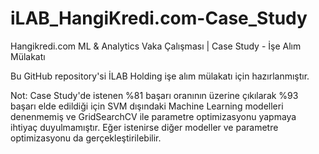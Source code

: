 # iLAB_HangiKredi.com-Case_Study
Hangikredi.com ML &amp; Analytics Vaka Çalışması | Case Study - İşe Alım Mülakatı

Bu GitHub repository'si İLAB Holding işe alım mülakatı için hazırlanmıştır.

Not: Case Study'de istenen %81 başarı oranının üzerine çıkılarak %93 başarı elde edildiği için SVM dışındaki Machine Learning modelleri denenmemiş ve GridSearchCV ile parametre optimizasyonu yapmaya ihtiyaç duyulmamıştır. Eğer istenirse diğer modeller ve parametre optimizasyonu da gerçekleştirilebilir.
